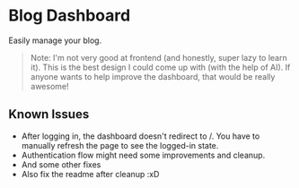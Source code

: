 # Blog Dashboard

Easily manage your blog.

> Note: I'm not very good at frontend (and honestly, super lazy to learn it).
> This is the best design I could come up with (with the help of AI).
> If anyone wants to help improve the dashboard, that would be really awesome!

## Known Issues

- After logging in, the dashboard doesn't redirect to /. You have to manually refresh the page to see the logged-in state.
- Authentication flow might need some improvements and cleanup.
- And some other fixes
- Also fix the readme after cleanup :xD
